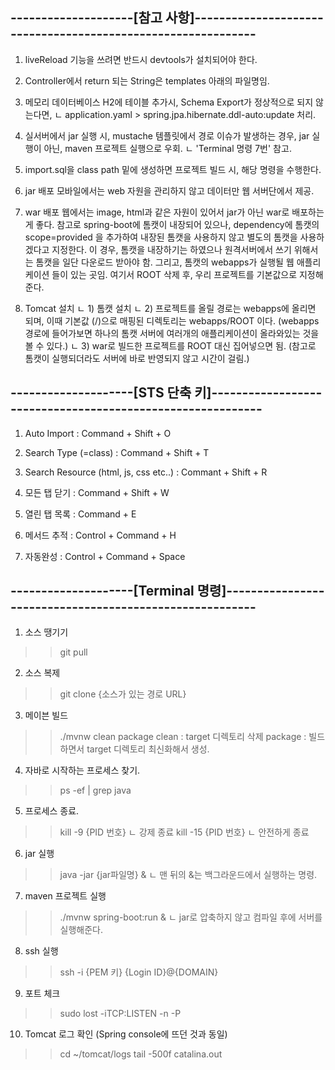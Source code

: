 --------------------[참고 사항]-------------------------------------------------------------
------------------------------------------------------------------------------------------

1. liveReload 기능을 쓰려면 반드시 devtools가 설치되어야 한다.

2. Controller에서 return 되는 String은 templates 아래의 파일명임.

3. 메모리 데이터베이스 H2에 테이블 추가시, Schema Export가 정상적으로 되지 않는다면,
ㄴ application.yaml > spring.jpa.hibernate.ddl-auto:update 처리.

4. 실서버에서 jar 실행 시, mustache 템플릿에서 경로 이슈가 발생하는 경우, jar 실행이 아닌, maven 프로젝트 실행으로 우회.
ㄴ 'Terminal 명령 7번' 참고.

5. import.sql을 class path 밑에 생성하면 프로젝트 빌드 시, 해당 명령을 수행한다.

6. jar 배포
모바일에서는 web 자원을 관리하지 않고 데이터만 웹 서버단에서 제공.

7. war 배포
웹에서는 image, html과 같은 자원이 있어서 jar가 아닌 war로 배포하는게 좋다.
참고로 spring-boot에 톰캣이 내장되어 있으나,
dependency에 톰캣의 scope=provided 을 추가하여 내장된 톰캣을 사용하지 않고 별도의 톰캣을 사용하겠다고 지정한다.
이 경우, 톰캣을 내장하기는 하였으나 원격서버에서 쓰기 위해서는 톰캣을 일단 다운로드 받아야 함.
그리고, 톰캣의 webapps가 실행될 웹 애플리케이션 들이 있는 곳임. 여기서 ROOT 삭제 후, 우리 프로젝트를 기본값으로 지정해준다.

8. Tomcat 설치
ㄴ 1) 톰캣 설치
ㄴ 2) 프로젝트를 올릴 경로는 webapps에 올리면 되며, 이때 기본값 (/)으로 매핑된 디렉토리는 webapps/ROOT 이다.
(webapps 경로에 들어가보면 하나의 톰캣 서버에 여러개의 애플리케이션이 올라와있는 것을 볼 수 있다.)
ㄴ 3) war로 빌드한 프로젝트를 ROOT 대신 집어넣으면 됨.
(참고로 톰캣이 실행되더라도 서버에 바로 반영되지 않고 시간이 걸림.)

--------------------[STS 단축 키]-----------------------------------------------------------
------------------------------------------------------------------------------------------
1. Auto Import : Command + Shift + O

2. Search Type (=class) : Command + Shift + T

3. Search Resource (html, js, css etc..) : Commant + Shift + R

4. 모든 탭 닫기 : Command + Shift + W

5. 열린 탭 목록 : Command + E

6. 메서드 추적 : Control + Command + H

7. 자동완성 : Control + Command + Space

--------------------[Terminal 명령]--------------------------------------------------------
------------------------------------------------------------------------------------------

1. 소스 땡기기
>> git pull

2. 소스 복제
>> git clone {소스가 있는 경로 URL}

3. 메이븐 빌드
>> ./mvnw clean package
clean : target 디렉토리 삭제
package : 빌드하면서 target 디렉토리 최신화해서 생성.

4. 자바로 시작하는 프로세스 찾기.
>> ps -ef | grep java

5. 프로세스 종료.
>> kill -9 {PID 번호}
ㄴ 강제 종료
>> kill -15 {PID 번호}
ㄴ 안전하게 종료 

6. jar 실행
>> java -jar {jar파일명} &
ㄴ 맨 뒤의 &는 백그라운드에서 실행하는 명령.

7. maven 프로젝트 실행
>> ./mvnw spring-boot:run &
ㄴ jar로 압축하지 않고 컴파일 후에 서버를 실행해준다.

8. ssh 실행
>> ssh -i {PEM 키} {Login ID}@{DOMAIN}

9. 포트 체크
>> sudo lost -iTCP:LISTEN -n -P

10. Tomcat 로그 확인 (Spring console에 뜨던 것과 동일)
>> cd ~/tomcat/logs
>> tail -500f catalina.out
